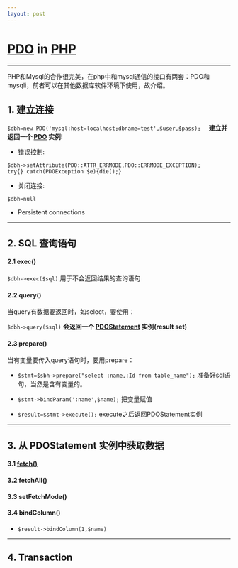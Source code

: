 ```yaml
---
layout: post
---
```

#  [PDO](http://www.php.net/manual/en/book.pdo.php) in [PHP](http://php.net/manual/en/index.php)

***

PHP和Mysql的合作很完美，在php中和mysql通信的接口有两套：PDO和mysqli，前者可以在其他数据库软件环境下使用，故介绍。

## 1. 建立连接

`$dbh=new PDO('mysql:host=localhost;dbname=test',$user,$pass);  ` **建立并返回一个 [PDO](http://php.net/manual/en/class.pdo.php) 实例!**

* 错误控制:  

`$dbh->setAttribute(PDO::ATTR_ERRMODE,PDO::ERRMODE_EXCEPTION);`  
`try{} catch(PDOException $e){die();}`

* 关闭连接:

`$dbh=null`

* Persistent connections

***

## 2.  SQL 查询语句

#### 2.1  exec()  

`$dbh->exec($sql)` 用于不会返回结果的查询语句

#### 2.2 query()  

当query有数据要返回时，如select，要使用：

`$dbh->query($sql)`  **会返回一个 [PDOStatement](http://php.net/PDOStatement) 实例(result set)**

#### 2.3 prepare()

当有变量要传入query语句时，要用prepare：

* `$stmt=$sbh->prepare("select :name,:Id from table_name");` 准备好sql语句，当然是含有变量的。

* `$stmt->bindParam(':name',$name);` 把变量赋值 
* `$result=$stmt->execute();` execute之后返回PDOStatement实例

***

## 3. 从 PDOStatement 实例中获取数据

#### 3.1 [fetch()](http://php.net/manual/en/pdostatement.fetch.php)  

#### 3.2 fetchAll()

#### 3.3 setFetchMode()  

#### 3.4 bindColumn()  

* `$result->bindColumn(1,$name)`  

****

## 4. Transaction
